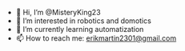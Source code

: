 - 👋 Hi, I’m @MisteryKing23
- 👀 I’m interested in robotics and domotics
- 🌱 I’m currently learning automatization
- 📫 How to reach me: erikmartin2301@gmail.com

<!---
MisteryKing23/MisteryKing23 is a ✨ special ✨ repository because its `README.md` (this file) appears on your GitHub profile.
You can click the Preview link to take a look at your changes.
--->
